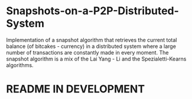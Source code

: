 # Snapshots-on-a-P2P-Distributed-System
Implementation of a snapshot algorithm that retrieves the current total balance (of bitcakes - currency) in a distributed system where a large number of transactions are constantly made in every moment. The snapshot algorithm is a mix of the Lai Yang - Li and the Spezialetti-Kearns algorithms.
# README IN DEVELOPMENT
